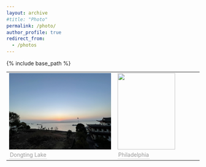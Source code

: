```yaml
---
layout: archive
#title: "Photo"
permalink: /photo/
author_profile: true
redirect_from:
  - /photos
---
```


{% include base_path %}

<table><tr>
    <td><img  height="200" width="266" src="../images/DongtingLake.jpg" border=0><div style="color:orange; border-bottom: 1px solid #d9d9d9;
                display: inline-block; color: #999; padding: 2px;">Dongting Lake</div></td>
    <td><img height="200" width="150" src=../images/philly.jpg border=0><div style="color:orange; border-bottom: 1px solid #d9d9d9;
                display: inline-block; color: #999; padding: 2px;">Philadelphia</div></td>
</table>

